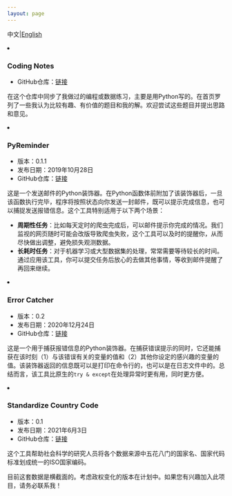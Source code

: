 ```yaml
---
layout: page
---
```


中文\|[English](./project.html)

<li class="posts-labelgroup2"></li>

### Coding Notes

- GitHub仓库：<a class='icon-ext-link' href='https://github.com/Wenzhi-Ding/coding_notes' target="_blank">链接</a>

在这个仓库中同步了我做过的编程或数据练习，主要是用Python写的。在首页罗列了一些我认为比较有趣、有价值的题目和我的解。欢迎尝试这些题目并提出思路和意见。

<li class="posts-labelgroup2"></li>

### PyReminder

- 版本：0.1.1
- 发布日期：2019年10月28日
- GitHub仓库：<a class='icon-ext-link' href='https://github.com/Wenzhi-Ding/py_reminder' target="_blank">链接</a>

这是一个发送邮件的Python装饰器。在Python函数体前附加了该装饰器后，一旦该函数执行完毕，程序将按照状态向你发送一封邮件，既可以提示完成信息，也可以捕捉发送报错信息。这个工具特别适用于以下两个场景：

- **周期性任务**：比如每天定时的爬虫完成后，可以邮件提示你完成的情况。我们监视的网页随时可能会改版导致爬虫失败，这个工具可以及时的提醒你，从而尽快做出调整，避免损失观测数据。
- **长耗时任务**：对于机器学习或大型数据集的处理，常常需要等待较长的时间。通过应用该工具，你可以提交任务后放心的去做其他事情，等收到邮件提醒了再回来继续。

<li class="posts-labelgroup2"></li>

### Error Catcher

- 版本：0.2
- 发布日期：2020年12月24日
- GitHub仓库：<a class='icon-ext-link' href='https://github.com/Wenzhi-Ding/error_catcher' target="_blank">链接</a>

这是一个用于捕获报错信息的Python装饰器。在捕获错误提示的同时，它还能捕获在该时刻（1）与该错误有关的变量的值和（2）其他你设定的感兴趣的变量的值。该装饰器返回的信息既可以是打印在命令行的，也可以是在日志文件中的。总结而言，该工具比原生的`try & except`在处理异常时更有用，同时更方便。

<li class="posts-labelgroup2"></li>

### Standardize Country Code

- 版本：0.1
- 发布日期：2021年6月3日
- GitHub仓库：<a class='icon-ext-link' href='https://github.com/Wenzhi-Ding/StdCountryCode' target="_blank">链接</a>

这个工具帮助社会科学的研究人员将各个数据来源中五花八门的国家名、国家代码标准划成统一的ISO国家编码。

目前这套数据是横截面的。考虑政权变化的版本在计划中。如果您有兴趣加入此项目，请务必联系我！
